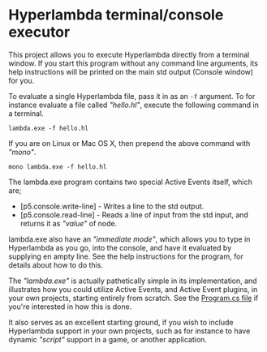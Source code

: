 Hyperlambda terminal/console executor
========

This project allows you to execute Hyperlambda directly from a terminal window. If you start this
program without any command line arguments, its help instructions will be printed on
the main std output (Console window) for you.

To evaluate a single Hyperlambda file, pass it in as an `-f` argument. To for instance
evaluate a file called _"hello.hl"_, execute the following command in a terminal.

```
lambda.exe -f hello.hl
```

If you are on Linux or Mac OS X, then prepend the above command with _"mono"_.

```
mono lambda.exe -f hello.hl
```

The lambda.exe program contains two special Active Events itself, which are;

* [p5.console.write-line] - Writes a line to the std output.
* [p5.console.read-line] - Reads a line of input from the std input, and returns it as _"value"_ of node.

lambda.exe also have an _"immediate mode"_, which allows you to type in Hyperlambda as you go, into the console, 
and have it evaluated by supplying en ampty line. See the help instructions for the program, for details about how to do this.

The _"lambda.exe"_ is actually pathetically simple in its implementation, and illustrates how you could utilize Active Events, and
Active Event plugins, in your own projects, starting entirely from scratch. See the [Program.cs file](Program.cs) if you're interested in 
how this is done.

It also serves as an excellent starting ground, if you wish to include Hyperlambda support in your own projects, such as for instance 
to have dynamic _"script"_ support in a game, or another application.
